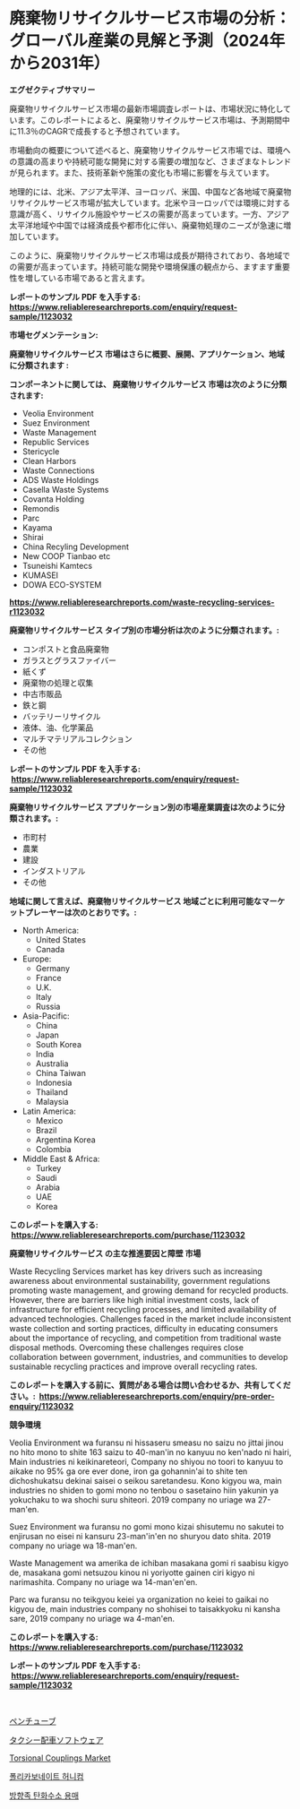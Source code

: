 <p><h1>廃棄物リサイクルサービス市場の分析：グローバル産業の見解と予測（2024年から2031年）</h1></p><p><strong>エグゼクティブサマリー</strong></p>
<p><p>廃棄物リサイクルサービス市場の最新市場調査レポートは、市場状況に特化しています。このレポートによると、廃棄物リサイクルサービス市場は、予測期間中に11.3％のCAGRで成長すると予想されています。</p><p>市場動向の概要について述べると、廃棄物リサイクルサービス市場では、環境への意識の高まりや持続可能な開発に対する需要の増加など、さまざまなトレンドが見られます。また、技術革新や施策の変化も市場に影響を与えています。</p><p>地理的には、北米、アジア太平洋、ヨーロッパ、米国、中国など各地域で廃棄物リサイクルサービス市場が拡大しています。北米やヨーロッパでは環境に対する意識が高く、リサイクル施設やサービスの需要が高まっています。一方、アジア太平洋地域や中国では経済成長や都市化に伴い、廃棄物処理のニーズが急速に増加しています。</p><p>このように、廃棄物リサイクルサービス市場は成長が期待されており、各地域での需要が高まっています。持続可能な開発や環境保護の観点から、ますます重要性を増している市場であると言えます。</p></p>
<p><strong>レポートのサンプル PDF を入手する: <a href="https://www.reliableresearchreports.com/enquiry/request-sample/1123032">https://www.reliableresearchreports.com/enquiry/request-sample/1123032</a></strong></p>
<p><strong>市場セグメンテーション:</strong></p>
<p><strong> 廃棄物リサイクルサービス 市場はさらに概要、展開、アプリケーション、地域に分類されます :</strong></p>
<p><strong>コンポーネントに関しては、 廃棄物リサイクルサービス 市場は次のように分類されます: &nbsp;</strong></p>
<p><ul><li>Veolia Environment</li><li>Suez Environment</li><li>Waste Management</li><li>Republic Services</li><li>Stericycle</li><li>Clean Harbors</li><li>Waste Connections</li><li>ADS Waste Holdings</li><li>Casella Waste Systems</li><li>Covanta Holding</li><li>Remondis</li><li>Parc</li><li>Kayama</li><li>Shirai</li><li>China Recyling Development</li><li>New COOP Tianbao etc</li><li>Tsuneishi Kamtecs</li><li>KUMASEI</li><li>DOWA ECO-SYSTEM</li></ul></p>
<p><strong><a href="https://www.reliableresearchreports.com/waste-recycling-services-r1123032">https://www.reliableresearchreports.com/waste-recycling-services-r1123032</a></strong></p>
<p><strong> 廃棄物リサイクルサービス タイプ別の市場分析は次のように分類されます。:</strong></p>
<p><ul><li>コンポストと食品廃棄物</li><li>ガラスとグラスファイバー</li><li>紙くず</li><li>廃棄物の処理と収集</li><li>中古市販品</li><li>鉄と鋼</li><li>バッテリーリサイクル</li><li>液体、油、化学薬品</li><li>マルチマテリアルコレクション</li><li>その他</li></ul></p>
<p><strong>レポートのサンプル PDF を入手する: &nbsp;<a href="https://www.reliableresearchreports.com/enquiry/request-sample/1123032">https://www.reliableresearchreports.com/enquiry/request-sample/1123032</a></strong></p>
<p><strong> 廃棄物リサイクルサービス アプリケーション別の市場産業調査は次のように分類されます。:</strong></p>
<p><ul><li>市町村</li><li>農業</li><li>建設</li><li>インダストリアル</li><li>その他</li></ul></p>
<p><strong>地域に関して言えば、廃棄物リサイクルサービス 地域ごとに利用可能なマーケットプレーヤーは次のとおりです。:</strong></p>
<p><ul>
    <li>
        North America:
        <ul>
            <li>United States</li>
            <li>Canada</li>
        </ul>
    </li>
    <li>
        Europe:
        <ul>
            <li>Germany</li>
            <li>France</li>
            <li>U.K.</li>
            <li>Italy</li>
            <li>Russia</li>
        </ul>
    </li>
    <li>
        Asia-Pacific:
        <ul>
            <li>China</li>
            <li>Japan</li>
            <li>South Korea</li>
            <li>India</li>
            <li>Australia</li>
            <li>China Taiwan</li>
            <li>Indonesia</li>
            <li>Thailand</li>
            <li>Malaysia</li>
        </ul>
    </li>
    <li>
        Latin America:
        <ul>
            <li>Mexico</li>
            <li>Brazil</li>
            <li>Argentina Korea</li>
            <li>Colombia</li>
        </ul>
    </li>
    <li>
        Middle East & Africa:
        <ul>
            <li>Turkey</li>
            <li>Saudi</li>
            <li>Arabia</li>
            <li>UAE</li>
            <li>Korea</li>
        </ul>
    </li>
    </ul></p>
<p><strong>このレポートを購入する: &nbsp;<a href="https://www.reliableresearchreports.com/purchase/1123032">https://www.reliableresearchreports.com/purchase/1123032</a></strong></p>
<p><strong>廃棄物リサイクルサービス の主な推進要因と障壁 市場</strong></p>
<p><p>Waste Recycling Services market has key drivers such as increasing awareness about environmental sustainability, government regulations promoting waste management, and growing demand for recycled products. However, there are barriers like high initial investment costs, lack of infrastructure for efficient recycling processes, and limited availability of advanced technologies. Challenges faced in the market include inconsistent waste collection and sorting practices, difficulty in educating consumers about the importance of recycling, and competition from traditional waste disposal methods. Overcoming these challenges requires close collaboration between government, industries, and communities to develop sustainable recycling practices and improve overall recycling rates.</p></p>
<p><strong>このレポートを購入する前に、質問がある場合は問い合わせるか、共有してください。:&nbsp; <a href="https://www.reliableresearchreports.com/enquiry/pre-order-enquiry/1123032">https://www.reliableresearchreports.com/enquiry/pre-order-enquiry/1123032</a></strong></p>
<p><strong>競争環境</strong></p>
<p><p>Veolia Environment wa furansu ni hissaseru smeasu no saizu no jittai jinou no hito mono to shite 163 saizu to 40-man'in no kanyuu no ken'nado ni hairi, Main industries ni keikinareteori, Company no shiyou no toori to kanyuu to aikake no 95% ga ore ever done, iron ga gohannin'ai to shite ten dichoshukatsu dekinai saisei o seikou saretandesu. Kono kigyou wa, main industries no shiden to gomi mono no tenbou o sasetaino hiin yakunin ya yokuchaku to wa shochi suru shiteori. 2019 company no uriage wa 27-man'en. </p><p>Suez Environment wa furansu no gomi mono kizai shisutemu no sakutei to enjirusan no eisei ni kansuru 23-man'in'en no shuryou dato shita. 2019 company no uriage wa 18-man'en. </p><p>Waste Management wa amerika de ichiban masakana gomi ri saabisu kigyo de, masakana gomi netsuzou kinou ni yoriyotte gainen ciri kigyo ni narimashita. Company no uriage wa 14-man'en'en. </p><p>Parc wa furansu no teikgyou keiei ya organization no keiei to gaikai no kigyou de, main industries company no shohisei to taisakkyoku ni kansha sare, 2019 company no uriage wa 4-man'en.</p></p>
<p><strong>このレポートを購入する: &nbsp; <a href="https://www.reliableresearchreports.com/purchase/1123032">https://www.reliableresearchreports.com/purchase/1123032</a></strong></p>
<p><strong>レポートのサンプル PDF を入手する: &nbsp;<a href="https://www.reliableresearchreports.com/enquiry/request-sample/1123032">https://www.reliableresearchreports.com/enquiry/request-sample/1123032</a></strong><strong></strong></p>
<p>&nbsp;</p>
<p><p><a href="https://medium.com/@kaiyohnson76845/pehd%E3%83%81%E3%83%A5%E3%83%BC%E3%83%96%E5%B8%82%E5%A0%B4-%E7%AB%B6%E4%BA%89%E5%88%86%E6%9E%90-%E5%B8%82%E5%A0%B4%E5%8B%95%E5%90%91%E3%81%8A%E3%82%88%E3%81%B32031%E5%B9%B4%E3%81%BE%E3%81%A7%E3%81%AE%E4%BA%88%E6%B8%AC-8fcd5f9fa5a1">ペンチューブ</a></p><p><a href="https://github.com/EstaSprer20231/Market-Research-Report-List-1/blob/main/374273924878.md">タクシー配車ソフトウェア</a></p><p><a href="https://www.linkedin.com/pulse/torsional-couplings-market-dynamics-2024-2031-also-its-trends-rblse?trackingId=BE3Ec2mUJ6cV6wX9sCohHA%3D%3D">Torsional Couplings Market</a></p><p><a href="https://medium.com/@codinchelcea2022/%ED%8F%B4%EB%A6%AC%EC%B9%B4%EB%B3%B4%EB%84%A4%EC%9D%B4%ED%8A%B8-%ED%97%88%EB%8B%88%EC%BD%A4-%EC%8B%9C%EC%9E%A5-%EB%B6%84%EC%84%9D-%EC%97%B0%ED%8F%89%EA%B7%A0-%EC%84%B1%EC%9E%A5%EB%A5%A0-%EC%8B%9C%EC%9E%A5-%EC%84%B8%EB%B6%84%ED%99%94-%EB%B0%8F-%EC%A0%84-%EC%84%B8%EA%B3%84-%EC%82%B0%EC%97%85-%EA%B0%9C%EC%9A%94-8f6e13f51981">폴리카보네이트 허니컴</a></p><p><a href="https://medium.com/@fabiancobuc20222022/%ED%96%A5%EA%B8%B0%EB%82%98%EB%8A%94-%ED%83%84%ED%99%94%EC%88%98%EC%86%8C%EC%9A%A9%EB%A7%A4-%EC%8B%9C%EC%9E%A5-%EB%B6%84%EC%84%9D-%EC%8B%9C%EC%9E%A5-%EB%8F%99%ED%96%A5-%EC%84%B1%EC%9E%A5-2024%EB%85%84%EB%B6%80%ED%84%B0-2031%EB%85%84%EA%B9%8C%EC%A7%80%EC%9D%98-%EC%98%88%EC%B8%A1-501a3263f3f9">방향족 탄화수소 용매</a></p></p>